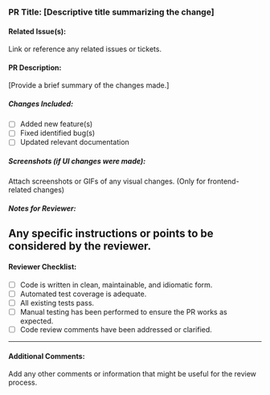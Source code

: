 ### PR Title: [Descriptive title summarizing the change]
#### Related Issue(s):
Link or reference any related issues or tickets.
#### PR Description:
[Provide a brief summary of the changes made.]
##### Changes Included:
- [ ] Added new feature(s)
- [ ] Fixed identified bug(s)
- [ ] Updated relevant documentation
##### Screenshots (if UI changes were made):
Attach screenshots or GIFs of any visual changes. (Only for
frontend-related changes)
##### Notes for Reviewer:
Any specific instructions or points to be considered by the
reviewer.
---
#### Reviewer Checklist:
- [ ] Code is written in clean, maintainable, and idiomatic form.
- [ ] Automated test coverage is adequate.
- [ ] All existing tests pass.
- [ ] Manual testing has been performed to ensure the PR works as
expected.
- [ ] Code review comments have been addressed or clarified.
---
#### Additional Comments:
Add any other comments or information that might be useful for the
review process.
